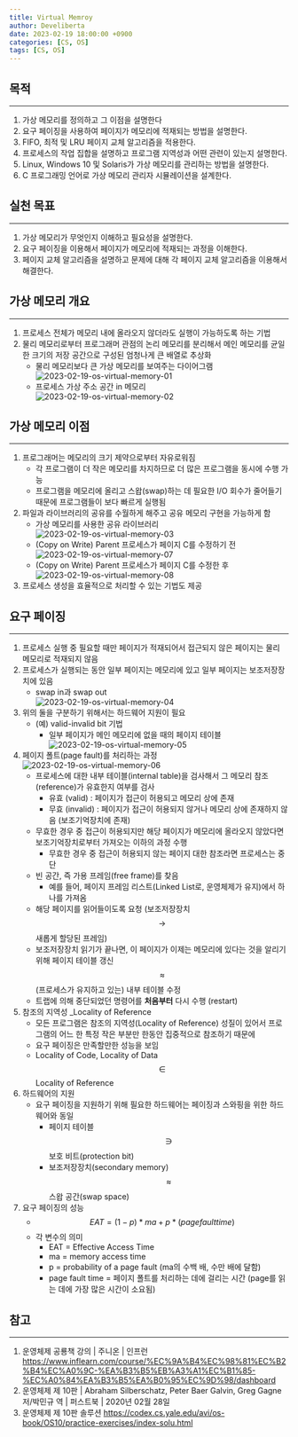 ```yaml
---
title: Virtual Memroy
author: Develiberta
date: 2023-02-19 18:00:00 +0900
categories: [CS, OS]
tags: [CS, OS]
---
```



## 목적
---
1. 가상 메모리를 정의하고 그 이점을 설명한다
2. 요구 페이징을 사용하여 페이지가 메모리에 적재되는 방법을 설명한다.
3. FIFO, 최적 및 LRU 페이지 교체 알고리즘을 적용한다.
4. 프로세스의 작업 집합을 설명하고 프로그램 지역성과 어떤 관련이 있는지 설명한다.
5. Linux, Windows 10 및 Solaris가 가상 메모리를 관리하는 방법을 설명한다.
6. C 프로그래밍 언어로 가상 메모리 관리자 시뮬레이션을 설계한다.

## 실천 목표
---
1. 가상 메모리가 무엇인지 이해하고 필요성을 설명한다.
2. 요구 페이징을 이용해서 페이지가 메모리에 적재되는 과정을 이해한다.
3. 페이지 교체 알고리즘을 설명하고 문제에 대해 각 페이지 교체 알고리즘을 이용해서 해결한다.

## 가상 메모리 개요
---
1. 프로세스 전체가 메모리 내에 올라오지 않더라도 실행이 가능하도록 하는 기법
2. 물리 메모리로부터 프로그래머 관점의 논리 메모리를 분리해서 메인 메모리를 균일한 크기의 저장 공간으로 구성된 엄청나게 큰 배열로 추상화
	- 물리 메모리보다 큰 가상 메모리를 보여주는 다이어그램  
	![2023-02-19-os-virtual-memory-01](/assets/img/illustrations/2023-02-19-os-virtual-memory-01.jpg)
	- 프로세스 가상 주소 공간 in 메모리  
	![2023-02-19-os-virtual-memory-02](/assets/img/illustrations/2023-02-19-os-virtual-memory-02.jpg)

## 가상 메모리 이점
---
1. 프로그래머는 메모리의 크기 제약으로부터 자유로워짐
	- 각 프로그램이 더 작은 메모리를 차지하므로 더 많은 프로그램을 동시에 수행 가능
	- 프로그램을 메모리에 올리고 스왑(swap)하는 데 필요한 I/O 회수가 줄어들기 때문에 프로그램들이 보다 빠르게 실행됨
2. 파일과 라이브러리의 공유를 수월하게 해주고 공유 메모리 구현을 가능하게 함
	- 가상 메모리를 사용한 공유 라이브러리  
	![2023-02-19-os-virtual-memory-03](/assets/img/illustrations/2023-02-19-os-virtual-memory-03.jpg)
	- (Copy on Write) Parent 프로세스가 페이지 C를 수정하기 전  
	![2023-02-19-os-virtual-memory-07](/assets/img/illustrations/2023-02-19-os-virtual-memory-07.jpg)
	- (Copy on Write) Parent 프로세스가 페이지 C를 수정한 후  
	![2023-02-19-os-virtual-memory-08](/assets/img/illustrations/2023-02-19-os-virtual-memory-08.jpg)
3. 프로세스 생성을 효율적으로 처리할 수 있는 기법도 제공

## 요구 페이징
---
1. 프로세스 실행 중 필요할 때만 페이지가 적재되어서 접근되지 않은 페이지는 물리 메모리로 적재되지 않음
2. 프로세스가 실행되는 동안 일부 페이지는 메모리에 있고 일부 페이지는 보조저장장치에 있음
	- swap in과 swap out  
	![2023-02-19-os-virtual-memory-04](/assets/img/illustrations/2023-02-19-os-virtual-memory-04.jpg)
3. 위의 둘을 구분하기 위해서는 하드웨어 지원이 필요
	- (예) valid-invalid bit 기법
		- 일부 페이지가 메인 메모리에 없을 때의 페이지 테이블  
		![2023-02-19-os-virtual-memory-05](/assets/img/illustrations/2023-02-19-os-virtual-memory-05.jpg)
4. 페이지 폴트(page fault)를 처리하는 과정
![2023-02-19-os-virtual-memory-06](/assets/img/illustrations/2023-02-19-os-virtual-memory-06.jpg)
	- 프로세스에 대한 내부 테이블(internal table)을 검사해서 그 메모리 참조(reference)가 유효한지 여부를 검사
		- 유효 (valid) : 페이지가 접근이 허용되고 메모리 상에 존재
		- 무효 (invalid) : 페이지가 접근이 허용되지 않거나 메모리 상에 존재하지 않음 (보조기억장치에 존재)
	- 무효한 경우 중 접근이 허용되지만 해당 페이지가 메모리에 올라오지 않았다면 보조기억장치로부터 가져오는 이하의 과정 수행
		- 무효한 경우 중 접근이 허용되지 않는 페이지 대한 참조라면 프로세스는 중단
	- 빈 공간, 즉 가용 프레임(free frame)를 찾음
		- 예를 들어, 페이지 프레임 리스트(Linked List로, 운영체제가 유지)에서 하나를 가져옴
	- 해당 페이지를 읽어들이도록 요청 (보조저장장치 $$\rightarrow$$ 새롭게 할당된 프레임)
	- 보조저장장치 읽기가 끝나면, 이 페이지가 이제는 메모리에 있다는 것을 알리기 위해 페이지 테이블 갱신 $$\approx$$ (프로세스가 유지하고 있는) 내부 테이블 수정
	- 트랩에 의해 중단되었던 명령어를 **처음부터** 다시 수행 (restart)
5. 참조의 지역성 _Locality of Reference
	- 모든 프로그램은 참조의 지역성(Locality of Reference) 성질이 있어서 프로그램의 어느 한 특정 작은 부분만 한동안 집중적으로 참조하기 때문에
	- 요구 페이징은 만족할만한 성능을 보임
	- Locality of Code, Locality of Data $$\in$$ Locality of Reference
6. 하드웨어의 지원
	- 요구 페이징을 지원하기 위해 필요한 하드웨어는 페이징과 스와핑을 위한 하드웨어와 동일
		- 페이지 테이블 $$\ni$$ 보호 비트(protection bit)
		- 보조저장장치(secondary memory) $$\approx$$ 스왑 공간(swap space)
7. 요구 페이징의 성능
	- $$EAT = (1-p) * ma + p * (page fault time) $$
	- 각 변수의 의미
		- EAT = Effective Access Time
		- ma = memory access time
		- p = probability of a page fault (ma의 수백 배, 수만 배에 달함)
		- page fault time = 페이지 폴트를 처리하는 데에 걸리는 시간 (page를 읽는 데에 가장 많은 시간이 소요됨)

## 참고
---
1. 운영체제 공룡책 강의 | 주니온 | 인프런
	https://www.inflearn.com/course/%EC%9A%B4%EC%98%81%EC%B2%B4%EC%A0%9C-%EA%B3%B5%EB%A3%A1%EC%B1%85-%EC%A0%84%EA%B3%B5%EA%B0%95%EC%9D%98/dashboard
2. 운영체제 제 10판 | Abraham Silberschatz, Peter Baer Galvin, Greg Gagne 저/박민규 역 | 퍼스트북 | 2020년 02월 28일
3. 운영체제 제 10판 솔루션
	https://codex.cs.yale.edu/avi/os-book/OS10/practice-exercises/index-solu.html